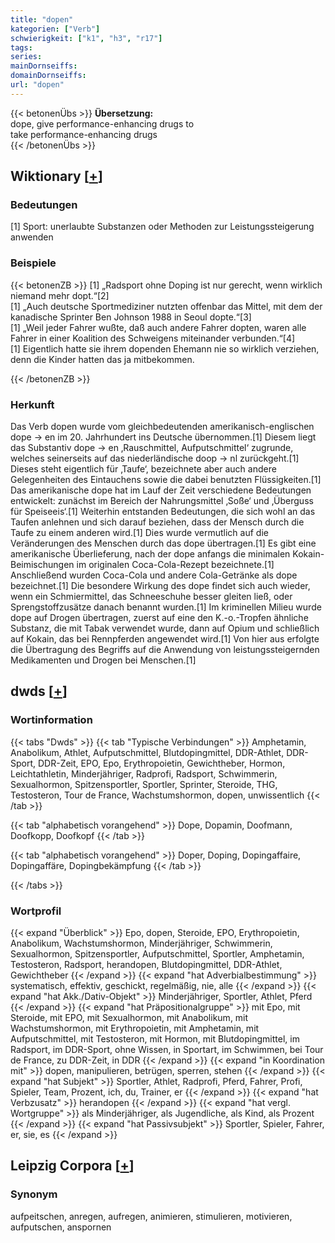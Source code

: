 ```yaml
---
title: "dopen"
kategorien: ["Verb"]
schwierigkeit: ["k1", "h3", "r17"]
tags:
series:
mainDornseiffs:
domainDornseiffs:
url: "dopen"
---
```


{{< betonenÜbs >}}
**Übersetzung:**  
dope, give performance-enhancing drugs to  
take performance-enhancing drugs  
{{< /betonenÜbs >}}

## Wiktionary [[+](https://de.wiktionary.org/wiki/dopen)]

### Bedeutungen
[1] Sport: unerlaubte Substanzen oder Methoden zur Leistungssteigerung anwenden  

### Beispiele
{{< betonenZB >}}
[1] „Radsport ohne Doping ist nur gerecht, wenn wirklich niemand mehr dopt.“[2]  
[1] „Auch deutsche Sportmediziner nutzten offenbar das Mittel, mit dem der kanadische Sprinter Ben Johnson 1988 in Seoul dopte.“[3]  
[1] „Weil jeder Fahrer wußte, daß auch andere Fahrer dopten, waren alle Fahrer in einer Koalition des Schweigens miteinander verbunden.“[4]  
[1] Eigentlich hatte sie ihrem dopenden Ehemann nie so wirklich verziehen, denn die Kinder hatten das ja mitbekommen.  

{{< /betonenZB >}}
### Herkunft
Das Verb dopen wurde vom gleichbedeutenden amerikanisch-englischen dope → en im 20. Jahrhundert ins Deutsche übernommen.[1] Diesem liegt das Substantiv dope → en ‚Rauschmittel, Aufputschmittel‘ zugrunde, welches seinerseits auf das niederländische doop → nl zurückgeht.[1] Dieses steht eigentlich für ‚Taufe‘, bezeichnete aber auch andere Gelegenheiten des Eintauchens sowie die dabei benutzten Flüssigkeiten.[1] Das amerikanische dope hat im Lauf der Zeit verschiedene Bedeutungen entwickelt: zunächst im Bereich der Nahrungsmittel ‚Soße‘ und ‚Überguss für Speiseeis‘.[1] Weiterhin entstanden Bedeutungen, die sich wohl an das Taufen anlehnen und sich darauf beziehen, dass der Mensch durch die Taufe zu einem anderen wird.[1] Dies wurde vermutlich auf die Veränderungen des Menschen durch das dope übertragen.[1] Es gibt eine amerikanische Überlieferung, nach der dope anfangs die minimalen Kokain-Beimischungen im originalen Coca-Cola-Rezept bezeichnete.[1] Anschließend wurden Coca-Cola und andere Cola-Getränke als dope bezeichnet.[1] Die besondere Wirkung des dope findet sich auch wieder, wenn ein Schmiermittel, das Schneeschuhe besser gleiten ließ, oder Sprengstoffzusätze danach benannt wurden.[1] Im kriminellen Milieu wurde dope auf Drogen übertragen, zuerst auf eine den K.-o.-Tropfen ähnliche Substanz, die mit Tabak verwendet wurde, dann auf Opium und schließlich auf Kokain, das bei Rennpferden angewendet wird.[1] Von hier aus erfolgte die Übertragung des Begriffs auf die Anwendung von leistungssteigernden Medikamenten und Drogen bei Menschen.[1]  



## dwds [[+](https://www.dwds.de/wb/dopen)]

### Wortinformation
{{< tabs "Dwds" >}}
{{< tab "Typische Verbindungen" >}}
Amphetamin, Anabolikum, Athlet, Aufputschmittel, Blutdopingmittel, DDR-Athlet, DDR-Sport, DDR-Zeit, EPO, Epo, Erythropoietin, Gewichtheber, Hormon, Leichtathletin, Minderjähriger, Radprofi, Radsport, Schwimmerin, Sexualhormon, Spitzensportler, Sportler, Sprinter, Steroide, THG, Testosteron, Tour de France, Wachstumshormon, dopen, unwissentlich
{{< /tab >}}

{{< tab "alphabetisch vorangehend" >}}
Dope, Dopamin, Doofmann, Doofkopp, Doofkopf
{{< /tab >}}

{{< tab "alphabetisch vorangehend" >}}
Doper, Doping, Dopingaffaire, Dopingaffäre, Dopingbekämpfung
{{< /tab >}}

{{< /tabs >}}

### Wortprofil
{{< expand "Überblick" >}} Epo, dopen, Steroide, EPO, Erythropoietin, Anabolikum, Wachstumshormon, Minderjähriger, Schwimmerin, Sexualhormon, Spitzensportler, Aufputschmittel, Sportler, Amphetamin, Testosteron, Radsport, herandopen, Blutdopingmittel, DDR-Athlet, Gewichtheber {{< /expand >}}
{{< expand "hat Adverbialbestimmung" >}} systematisch, effektiv, geschickt, regelmäßig, nie, alle {{< /expand >}}
{{< expand "hat Akk./Dativ-Objekt" >}} Minderjähriger, Sportler, Athlet, Pferd {{< /expand >}}
{{< expand "hat Präpositionalgruppe" >}} mit Epo, mit Steroide, mit EPO, mit Sexualhormon, mit Anabolikum, mit Wachstumshormon, mit Erythropoietin, mit Amphetamin, mit Aufputschmittel, mit Testosteron, mit Hormon, mit Blutdopingmittel, im Radsport, im DDR-Sport, ohne Wissen, in Sportart, im Schwimmen, bei Tour de France, zu DDR-Zeit, in DDR {{< /expand >}}
{{< expand "in Koordination mit" >}} dopen, manipulieren, betrügen, sperren, stehen {{< /expand >}}
{{< expand "hat Subjekt" >}} Sportler, Athlet, Radprofi, Pferd, Fahrer, Profi, Spieler, Team, Prozent, ich, du, Trainer, er {{< /expand >}}
{{< expand "hat Verbzusatz" >}} herandopen {{< /expand >}}
{{< expand "hat vergl. Wortgruppe" >}} als Minderjähriger, als Jugendliche, als Kind, als Prozent {{< /expand >}}
{{< expand "hat Passivsubjekt" >}} Sportler, Spieler, Fahrer, er, sie, es {{< /expand >}}

## Leipzig Corpora [[+](https://corpora.uni-leipzig.de/en/res?word=dopen&corpusId=deu_newscrawl-public_2018)]


### Synonym
aufpeitschen, anregen, aufregen, animieren, stimulieren, motivieren, aufputschen, anspornen

